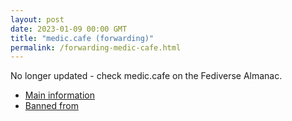 ```yaml
---
layout: post
date: 2023-01-09 00:00 GMT
title: "medic.cafe (forwarding)"
permalink: /forwarding-medic-cafe.html
---
```


No longer updated - check medic.cafe on the Fediverse Almanac.

* [Main information](https://www.fediversealmanac.com/api/v1/instances/medic.cafe)
* [Banned from](https://www.fediversealmanac.com/api/v1/instances/medic.cafe/banned_from)

